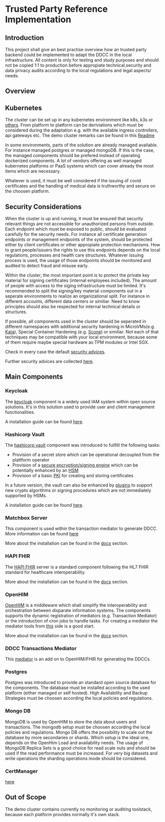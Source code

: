 # Trusted Party Reference Implementation

## Introduction

This project shall give an best practise overview how an trusted party backend could be implemented to adapt the DDCC in the local infrastructure. All content is only for testing and study purposes and should not be copied 1:1 to production before appropiate technical,security and data privacy audits according to the local regulations and legal aspects/ needs. 

## Overview

## Kubernetes

The cluster can be set up in any kubernetes environment like k8s, k3s or [others](https://kubernetes.io/de/docs/setup/). From platform to platform can be deriviations which must be considered during the adaptation e.g. with the available ingress controllers, api gateways etc. The demo cluster remarks can be found in this [Readme](https://github.com/WorldHealthOrganization/ddcc-trusted-party-reference-implementation/blob/master/kubernetes/README.md)

In some environments, parts of the solution are already managed available. For instance managed postgres or managed mongoDB. If this is the case, the managed components should be prefered instead of operating dockerized components. A lot of vendors offering as well managed kubernetes platforms or PaaS systems which can cover already the most items which are necessary. 

Whatever is used, it must be well considered if the issuing of covid certificates and the handling of medical data is truthworthy and secure on the choosen platform. 

## Security Considerations

When the cluster is up and running, it must be ensured that security relevant things are not accessible for unauthorized persons from outside. Each endpoint which must be exposed to public, should be evaluated carefully for the security needs. For instance all certificate generation endpoints or management endpoints of the system, should be protected either by client certificates or other appropiate protection mechanisms. How to grant people/issuers the rights to use this endpoints depends on the local regulations, processes and health care structures. Whatever issuing process is used, the usage of those endpoints should be monitored and audited to detect fraud and misuse early. 

Within the cluster, the most important point is to protect the private key material for signing certificates (internal employees included). The amount of people with access to the siging infrastructure must be limited. It's recommended to split the signing/key material components out in a seperate environments to realize an organizational split. For instance in different accounts, different data centers or similiar. Need to know principles should also be respected for internal technical details or structures. 

If possible, all components used in the cluster should be seperated in different namespaces with additional security hardening in MicroVMs(e.g. [Kata](https://katacontainers.io)), Special Container Hardening (e.g. [Scone](https://scontain.com/index.html?lang=en)) or similiar. Not each of that techniques may be compatible with your local environment, because some of them require maybe special hardware as TPM modules or Intel SGX.

Check in every case the default [security advices](https://kubernetes.io/docs/tasks/administer-cluster/securing-a-cluster/).

Further security advices are collected [here](https://github.com/WorldHealthOrganization/ddcc-trusted-party-reference-implementation/blob/master/docs/SECURITYGUIDE.md).


## Main Components

### Keycloak

The [keycloak](https://github.com/keycloak/keycloak) component is a widely used IAM system within open source solutions. It's in this solution used to provide user and client management functionalities. 

A installation guide can be found [here](https://github.com/WorldHealthOrganization/ddcc-trusted-party-reference-implementation/blob/master/docs/KEYCLOAK.md).

### Hashicorp Vault

The [hashicorp vault](https://github.com/hashicorp/vault) component was introduced to fullfill the following tasks: 

- Provision of a secret store which can be operational decoupled from the plattform operator
- Provision of a [secure encryption/signing engine](https://learn.hashicorp.com/tutorials/vault/eaas-transit) which can be potentially enhanced by an [HSM](https://www.vaultproject.io/docs/enterprise/hsm)
- Provision of a basic [PKI](https://learn.hashicorp.com/tutorials/vault/pki-engine) for creating and storing certificates

In a future version, the vault can also be enhanced by [plugins](https://www.vaultproject.io/docs/internals/plugins) to support new crypto algorithms or signing procedures which are not immediately supported by HSMs.

A installation guide can be found [here](https://github.com/WorldHealthOrganization/ddcc-trusted-party-reference-implementation/blob/master/docs/HASHICORPVAULT.md).

### Matchbox Server

This component is used within the transaction mediator to generate DDCC. More information can be found [here](https://github.com/ahdis/matchbox)

More about the installation can be found in the [docs](https://github.com/WorldHealthOrganization/ddcc-trusted-party-reference-implementation/blob/master/docs/MATCHBOX.md) section.

### HAPI FHIR

The [HAPI FHIR](https://hapifhir.io) server is a standard component following the HL7 FHIR standard for healthcare interoperability.

More about the installation can be found in the [docs](https://github.com/WorldHealthOrganization/ddcc-trusted-party-reference-implementation/blob/master/docs/HAPIFHIR.md) section.

### OpenHIM

[OpenHIM](http://openhim.org) is a middleware which shall simplify the interoperability and orchestration between disparate information systems. The components supports the dynamic registration of mediators (e.g. Transaction Mediator) or the introduction of cron jobs to handle tasks. For creating a mediator the mediator tools from [this](http://openhim.org/mediator-library) side is a good start. 

More about the installation can be found in the [docs](https://github.com/WorldHealthOrganization/ddcc-trusted-party-reference-implementation/blob/master/docs/OPENHIM.md) section.

### DDCC Transactions Mediator

This [mediator](https://github.com/WorldHealthOrganization/ddcc-transactions-mediator) is an add on to OpenHIM/FHIR for generating the DDCCs. 

### Postgres

Postgres was introduced to provide an standard open source database for the components. The database must be installed according to the used platform (either managed or self hosted). High Availability and Backup Strategies must be choosen according the local policies and regulations.

### Mongo DB

MongoDB is used by OpenHIM to store the data about users and transactions. The mongodb setup must be choosen according the local policies and regulations. Mongo DB offers the possibility to scale out the database by more secondaries or shards. Which setup is the ideal one, depends on the OpenHim Load and availability needs. The usage of MongoDB Replica Sets is a good choice for read scale outs and should be used if the read performance must be increased. For very big datasets and write operations the sharding operations mode should be considered. 

### CertManager
[here](https://github.com/WorldHealthOrganization/ddcc-trusted-party-reference-implementation/blob/master/docs/CERTMANAGER.md)

## Out of Scope

The demo cluster contains currently no monitoring or auditing toolstack, because each platform provides normally it's own stack. 





